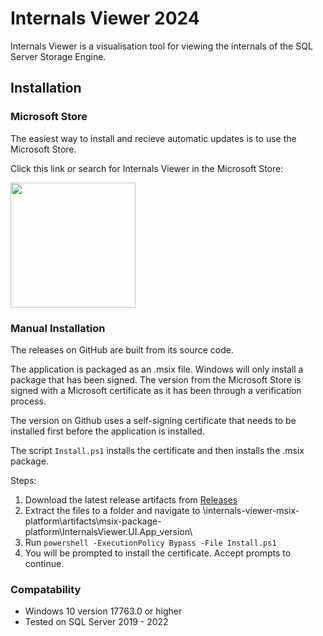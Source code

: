 # Internals Viewer 2024

Internals Viewer is a visualisation tool for viewing the internals of the SQL Server Storage Engine.

## Installation

### Microsoft Store

The easiest way to install and recieve automatic updates is to use the Microsoft Store.

Click this link or search for Internals Viewer in the Microsoft Store:

<a href="https://apps.microsoft.com/detail/Internals%20Viewer/9MSW42CQMK2V?launch=true
	&mode=mini">
	<img src="https://get.microsoft.com/images/en-gb%20dark.svg" width="200"/>
</a>

### Manual Installation

The releases on GitHub are built from its source code.

The application is packaged as an .msix file. Windows will only install a package that has been signed. The version from the Microsoft Store is signed with a Microsoft certificate as it has been through a verification process.

The version on Github uses a self-signing certificate that needs to be installed first before the application is installed.

The script `Install.ps1` installs the certificate and then installs the .msix package.

Steps:
1. Download the latest release artifacts from [Releases](https://github.com/danny-sg/internals-viewer/releases)
2. Extract the files to a folder and navigate to \internals-viewer-msix-platform\artifacts\msix-package-platform\InternalsViewer.UI.App_version\
3. Run `powershell -ExecutionPolicy Bypass -File Install.ps1`
4. You will be prompted to install the certificate. Accept prompts to continue.

### Compatability

- Windows 10 version 17763.0 or higher
- Tested on SQL Server 2019 - 2022

